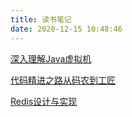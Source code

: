 ```yaml
---
title: 读书笔记
date: 2020-12-15 10:48:46
---
```


[深入理解Java虚拟机](/2020/12/14/读书笔记/深入理解Java虚拟机/HotSpot算法细节实现/)

[代码精进之路从码农到工匠](/2020/12/18/读书笔记/代码精进之路从码农到工匠/命名/)

[Redis设计与实现](/2020/12/19/读书笔记/Redis设计与实现/简单动态字符串/)